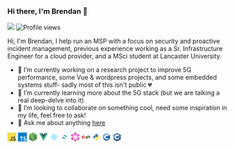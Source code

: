 
### Hi there, I'm Brendan 👋

![](https://hit.yhype.me/github/profile?user_id=6009600)
![Profile views](https://komarev.com/ghpvc/?username=dudeisbrendan03&style=flat-square&color=blueviolet)

Hi, I'm Brendan, I help run an MSP with a focus on security and proactive incident management, previous experience working as a Sr. Infrastructure Engineer for a cloud provider, and a MSci student at Lancaster University.

- 🔭 I’m currently working on a research project to improve 5G performance, some Vue & wordpress projects, and some embedded systems stuff- sadly most of this isn't public 💔
- 🌱 I’m currently learning more about the 5G stack (but we are talking a real deep-delve into it)
- 👯 I’m looking to collaborate on something cool, need some inspiration in my life, feel free to ask!
- 💬 Ask me about anything [here](mailto:bre@sdf.org)

<code><img height="20" src="https://raw.githubusercontent.com/github/explore/80688e429a7d4ef2fca1e82350fe8e3517d3494d/topics/javascript/javascript.png"></code>
<code><img height="20" src="https://raw.githubusercontent.com/github/explore/80688e429a7d4ef2fca1e82350fe8e3517d3494d/topics/typescript/typescript.png"></code>
<code><img height="20" src="https://raw.githubusercontent.com/github/explore/80688e429a7d4ef2fca1e82350fe8e3517d3494d/topics/nodejs/nodejs.png"></code>
<code><img height="20" src="https://raw.githubusercontent.com/github/explore/80688e429a7d4ef2fca1e82350fe8e3517d3494d/topics/vue/vue.png"></code>
<code><img height="20" src="https://raw.githubusercontent.com/github/explore/80688e429a7d4ef2fca1e82350fe8e3517d3494d/topics/react/react.png"></code>
<code><img height="20" src="https://raw.githubusercontent.com/github/explore/80688e429a7d4ef2fca1e82350fe8e3517d3494d/topics/tailwind/tailwind.png"></code>
<code><img height="20" src="https://raw.githubusercontent.com/github/explore/5c058a388828bb5fde0bcafd4bc867b5bb3f26f3/topics/graphql/graphql.png"></code>
<code><img height="20" src="https://raw.githubusercontent.com/github/explore/80688e429a7d4ef2fca1e82350fe8e3517d3494d/topics/git/git.png"></code>
<code><img height="20" src="https://raw.githubusercontent.com/github/explore/80688e429a7d4ef2fca1e82350fe8e3517d3494d/topics/python/python.png"></code>
<code><img height="20" src="https://raw.githubusercontent.com/github/explore/80688e429a7d4ef2fca1e82350fe8e3517d3494d/topics/c/c.png"></code>
<code><img height="20" src="https://raw.githubusercontent.com/github/explore/80688e429a7d4ef2fca1e82350fe8e3517d3494d/topics/cpp/cpp.png"></code>
<!--
<img align="center" src="https://github-readme-stats.vercel.app/api?username=dudeisbrendan03&show_icons=true&include_all_commits=true&theme=dark" alt="Brendan's github stats" />
<img align="center" src="https://github-readme-stats.vercel.app/api/top-langs/?username=dudeisbrendan03&layout=compact&theme=dark" />
-->
